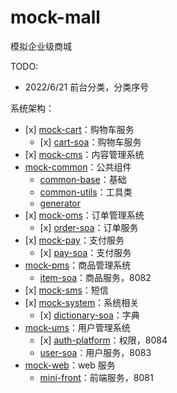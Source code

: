 # mock-mall
模拟企业级商城

TODO: 
- 2022/6/21 前台分类，分类序号


系统架构：
- \[x] [mock-cart](mock-cart)：购物车服务
  - \[x] [cart-soa](mock-cart%2Fcart-soa)：购物车服务
- \[x] [mock-cms](mock-cms)：内容管理系统
- [mock-common](mock-common)：公共组件
  - [common-base](mock-common%2Fcommon-base)：基础
  - [common-utils](mock-common%2Fcommon-utils)：工具类
  - [generator](mock-common%2Fgenerator)
- \[x] [mock-oms](mock-oms)：订单管理系统
  - \[x] [order-soa](mock-oms%2Forder-soa)：订单服务
- \[x] [mock-pay](mock-pay)：支付服务
  - \[x] [pay-soa](mock-pay%2Fpay-soa)：支付服务
- [mock-pms](mock-pms)：商品管理系统
  - [item-soa](mock-pms%2Fitem-soa)：商品服务，8082
- \[x] [mock-sms](mock-sms)：短信
- \[x] [mock-system](mock-system)：系统相关
  - \[x] [dictionary-soa](mock-system%2Fdictionary-soa)：字典
- [mock-ums](mock-ums)：用户管理系统
  - \[x] [auth-platform](mock-ums%2Fauth-platform)：权限，8084
  - [user-soa](mock-ums%2Fuser-soa)：用户服务，8083
- [mock-web](mock-web)：web 服务
  - [mini-front](mock-web%2Fmini-front)：前端服务，8081

